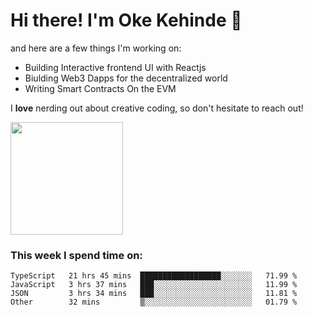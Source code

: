 # Hi there! I'm Oke Kehinde :cowboy_hat_face:

and here are a few things I'm working on:

- Building Interactive frontend UI with Reactjs
- Biulding Web3 Dapps for the decentralized world
- Writing Smart Contracts On the EVM

I **love** nerding out about creative coding, so don't hesitate to reach out!


<img height="180em" src="https://github-readme-stats.vercel.app/api?username=okeken&show_icons=true&hide_border=true&&count_private=true&include_all_commits=true" />

### This week I spend time on:

<!--START_SECTION:waka-->

```text
TypeScript   21 hrs 45 mins  ██████████████████░░░░░░░   71.99 %
JavaScript   3 hrs 37 mins   ███░░░░░░░░░░░░░░░░░░░░░░   11.99 %
JSON         3 hrs 34 mins   ███░░░░░░░░░░░░░░░░░░░░░░   11.81 %
Other        32 mins         ▒░░░░░░░░░░░░░░░░░░░░░░░░   01.79 %
```

<!--END_SECTION:waka-->
